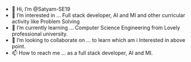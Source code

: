 - 👋 Hi, I’m @Satyam-SE19
- 👀 I’m interested in ... Full stack developer, AI and MI and other curricular activity like Problem Solving
- 🌱 I’m currently learning ... Computer Science Engineering from Lovely professional university.
- 💞️ I’m looking to collaborate on ... to learn which am i Interested in above point.
- 📫 How to reach me ... as a full stack developer, AI and MI.
  

<!---
Satyam-SE19/Satyam-SE19 is a ✨ special ✨ repository because its `README.md` (this file) appears on your GitHub profile.
You can click the Preview link to take a look at your changes.
--->
